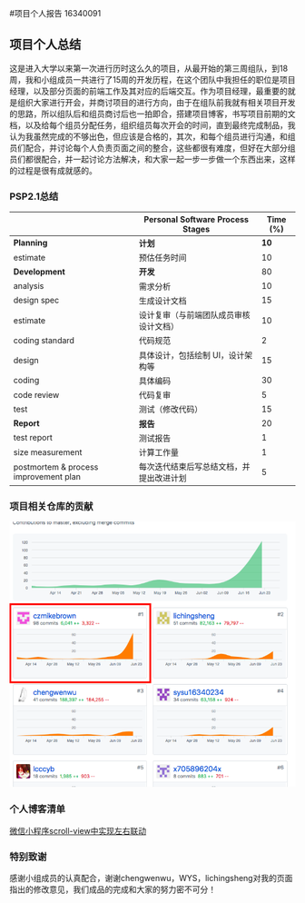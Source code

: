 #项目个人报告 16340091

## 项目个人总结
这是进入大学以来第一次进行历时这么久的项目，从最开始的第三周组队，到18周，我和小组成员一共进行了15周的开发历程，在这个团队中我担任的职位是项目经理，以及部分页面的前端工作及其对应的后端交互。作为项目经理，最重要的就是组织大家进行开会，并商讨项目的进行方向，由于在组队前我就有相关项目开发的思路，所以组队后和组员商讨后也一拍即合，搭建项目博客，书写项目前期的文档，以及给每个组员分配任务，组织组员每次开会的时间，直到最终完成制品，我认为我虽然完成的不够出色，但应该是合格的，其次，和每个组员进行沟通，和组员们配合，并讨论每个人负责页面之间的整合，这些都很有难度，但好在大部分组员们都很配合，并一起讨论方法解决，和大家一起一步一步做一个东西出来，这样的过程是很有成就感的。
### PSP2.1总结

|                                       | Personal Software Process Stages         | Time (%) |
| ------------------------------------- | ---------------------------------------- | -------- |
| **Planning**                          | **计划**                                 | **10**   |
| estimate                              | 预估任务时间                             | 10       |
| **Development**                       | **开发**                                 | 80       |
| analysis                              | 需求分析                                 | 10       |
| design spec                           | 生成设计文档                             | 15        |
| estimate                              | 设计复审（与前端团队成员审核设计文档）   | 10       |
| coding standard                       | 代码规范                                 | 2        |
| design                                | 具体设计，包括绘制 UI，设计架构等        | 15       |
| coding                                | 具体编码                                 | 30       |
| code review                           | 代码复审                                 | 5        |
| test                                  | 测试（修改代码）                         | 15       |
| **Report**                            | **报告**                                 | 20       |
| test report                           | 测试报告                                 | 1        |
| size measurement                      | 计算工作量                               | 1        |
| postmortem & process improvement plan | 每次迭代结束后写总结文档，并提出改进计划 | 5        |

### 项目相关仓库的贡献
![个人贡献](https://github.com/preorderingmenugroup/SYSU-preordering_menu/blob/master/document/finalReport/image/16340091.png?raw=true)
### 个人博客清单
 [微信小程序scroll-view中实现左右联动]()
### 特别致谢
感谢小组成员的认真配合，谢谢chengwenwu，WYS，lichingsheng对我的页面指出的修改意见，我们成品的完成和大家的努力密不可分！



